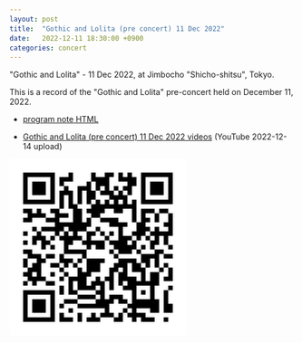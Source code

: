 ```yaml
---
layout: post
title:  "Gothic and Lolita (pre concert) 11 Dec 2022"
date:   2022-12-11 18:30:00 +0900
categories: concert
---
```

"Gothic and Lolita" - 11 Dec 2022, at Jimbocho "Shicho-shitsu", Tokyo.

This is a record of the "Gothic and Lolita" pre-concert held on December 11, 2022.


- [program note HTML](/docs/20221211_mumyo_program_note.html)

- [Gothic and Lolita (pre concert) 11 Dec 2022 videos](https://www.youtube.com/watch?v=kt1oM0ZX4Gw&list=PL06XdiJBdmd9mPNI5BH8qJJu7YydO_fwr&index=1)  (YouTube 2022-12-14 upload) 

![videos QR](/c905bcc49e91ae8157aad97a558e4eaebe37eef8.png)

